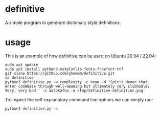 # definitive
A simple program to generate dictionary style definitions.

# usage

This is an example of how definitive can be used on Ubuntu 20.04 / 22.04:
```
sudo apt update
sudo apt install python3-matplotlib fonts-freefont-ttf
git clone https://github.com/ghomem/definitive.git
cd definitive
python3 definitive.py -w complexity -c noun -d 'Spirit demon that enter codebase through well-meaning but ultimately very clubbable; Very, very bad.' -s autokafka -o /tmp/definitive-definition.png'
```

To inspect the self-explanatory command line options we can simply run:
```
python3 definitive.py -h
```

